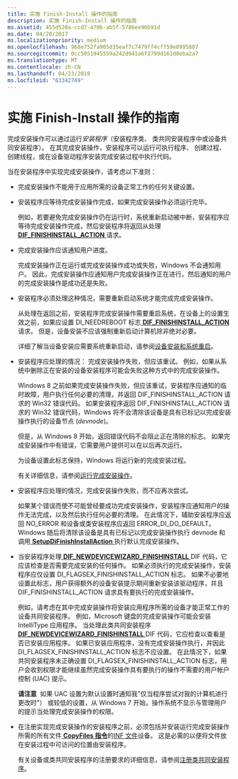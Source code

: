```yaml
---
title: 实施 Finish-Install 操作的指南
description: 实施 Finish-Install 操作的指南
ms.assetid: 455d520a-ccd7-470b-ab5f-5786ee90b91d
ms.date: 04/20/2017
ms.localizationpriority: medium
ms.openlocfilehash: 968e752fa905d35eaf7c7479ff4cff59e8995807
ms.sourcegitcommit: 0cc5051945559a242d941a6f2799d161d8eba2a7
ms.translationtype: MT
ms.contentlocale: zh-CN
ms.lasthandoff: 04/23/2019
ms.locfileid: "63342749"
---
```

# <a name="guidelines-for-implementing-finish-install-actions"></a>实施 Finish-Install 操作的指南


完成安装操作可以通过运行*安装程序*（安装程序类、 类共同安装程序中或设备共同安装程序）。 在其完成安装操作，安装程序可以运行可执行程序、 创建过程、 创建线程，或在设备驱动程序安装完成安装过程中执行代码。

当在安装程序中实现完成安装操作，请考虑以下准则：

-   完成安装操作不能用于应用所需的设备正常工作的任何关键设置。

-   安装程序应等待完成安装操作完成，如果完成安装操作必须运行完毕。

    例如，若要避免完成安装操作仍在运行时，系统重新启动被中断，安装程序应等待完成安装操作完成，然后安装程序将返回从处理[ **DIF_FINISHINSTALL_ACTION** ](https://msdn.microsoft.com/library/windows/hardware/ff543684)请求。

-   完成安装操作应该通知用户进度。

    完成安装操作正在运行或完成安装操作成功或失败，Windows 不会通知用户。 因此，完成安装操作应通知用户完成安装操作正在进行，然后通知的用户的完成安装操作是成功还是失败。

-   安装程序必须处理这种情况，需要重新启动系统才能完成完成安装操作。

    从处理在返回之前，安装程序完成安装操作需要重启系统，在设备上的设置生效之前，如果应设置 DI_NEEDREBOOT 标志[ **DIF_FINISHINSTALL_ACTION** ](https://msdn.microsoft.com/library/windows/hardware/ff543684)请求。 但是，设备安装不应该强制重新启动计算机除非绝对必要。

    详细了解当设备安装应需要系统重新启动，请参阅[设备安装和系统重启](device-installations-and-system-restarts.md)。

-   安装程序应处理的情况： 完成安装操作失败，但应该重试。 例如，如果从系统中删除正在安装的设备安装程序可能会失败这种方式中的完成安装操作。

    Windows 8 之前如果完成安装操作失败，但应该重试，安装程序应通知的临时故障，用户执行任何必要的清理，并返回 DIF_FINISHINSTALL_ACTION 请求的 Win32 错误代码。 如果安装程序返回 DIF_FINISHINSTALL_ACTION 请求的 Win32 错误代码，Windows 将不会清除该设备是具有已标记以完成安装操作执行的设备节点 (*devnode*)。

    但是，从 Windows 8 开始，返回错误代码不会阻止正在清除的标志。 如果完成安装操作中有错误，它需要用户提供可以在以后再次运行。

    为设备设置此标志保持，Windows 将运行新的完成安装过程。

    有关详细信息，请参阅[运行完成安装操作](running-finish-install-actions.md)。

-   安装程序应处理的情况，完成安装操作失败，而不应再次尝试。

    如果某个错误而使不可能曾经要成功完成安装操作，安装程序应通知用户的操作无法完成，以及然后执行任何必要的清理。 在此情况下，辅助安装程序应返回 NO_ERROR 和设备或类安装程序应返回 ERROR_DI_DO_DEFAULT。 Windows 随后将清除该设备是具有已标记以完成安装操作执行 devnode 和调用[ **SetupDiFinishInstallAction** ](https://msdn.microsoft.com/library/windows/hardware/ff551022)执行默认完成安装操作。

-   当安装程序处理[ **DIF_NEWDEVICEWIZARD_FINISHINSTALL** ](https://msdn.microsoft.com/library/windows/hardware/ff543702) DIF 代码，它应该检查是否需要完成安装的任何操作。 如果必须执行的完成安装操作，安装程序应仅设置 DI_FLAGSEX_FINISHINSTALL_ACTION 标志。 如果不必要地设置此标志，用户获得额外的设备安装提示期间重新安装该驱动程序，并且 DIF_FINISHINSTALL_ACTION 请求具有要执行的完成安装操作。

    例如，请考虑在其中完成安装操作将安装应用程序所需的设备才能正常工作的设备共同安装程序。 例如，Microsoft 键盘的完成安装操作可能会安装 IntelliType 应用程序。 当处理此类共同安装程序[ **DIF_NEWDEVICEWIZARD_FINISHINSTALL** ](https://msdn.microsoft.com/library/windows/hardware/ff543702) DIF 代码，它应检查以查看是否已安装应用程序。 如果已安装应用程序，没有完成安装操作执行，并因此 DI_FLAGSEX_FINISHINSTALL_ACTION 标志不应设置。 在此情况下，如果共同安装程序未正确设置 DI_FLAGSEX_FINISHINSTALL_ACTION 标志，用户会收到权限才能继续虽然完成安装操作具有要执行的操作不需要的用户帐户控制 (UAC) 提示。

    **请注意**  如果 UAC 设置为默认设置时通知我"仅当程序尝试对我的计算机进行更改时"） 或较低的设置，从 Windows 7 开始，操作系统不显示与管理用户的提示当处理完成安装操作的权限。

     

-   在注册实现完成安装操作的安装程序之前，必须包括并安装运行完成安装操作所需的所有文件[ **CopyFiles 指令**](inf-copyfiles-directive.md)的[INF 文件](inf-files.md)设备。 这是必需的以便将文件放在安装过程中可访问的位置由安装程序。

    有关设备或类共同安装程序的注册要求的详细信息，请参阅[注册类共同安装程序](registering-a-class-co-installer.md)。

 

 





